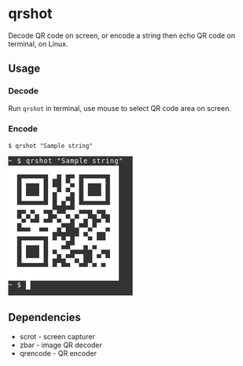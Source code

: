 # qrshot
Decode QR code on screen, or encode a string then echo QR code on terminal, on Linux.

## Usage

### Decode

Run `qrshot` in terminal, use mouse to select QR code area on screen.

### Encode

```
$ qrshot "Sample string"
```
![encoding screenshot](encode.png)

## Dependencies

- scrot - screen capturer
- zbar - image QR decoder
- qrencode - QR encoder
